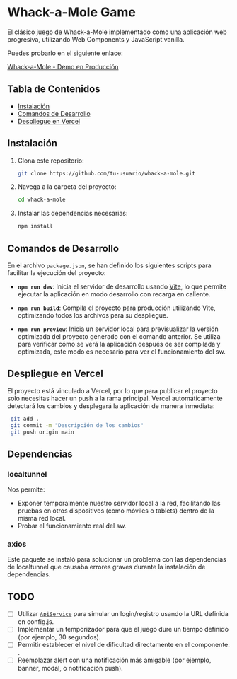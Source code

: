 # Whack-a-Mole Game

El clásico juego de Whack-a-Mole implementado como una aplicación web
progresiva, utilizando Web Components y JavaScript vanilla.

Puedes probarlo en el siguiente enlace:

[Whack-a-Mole - Demo en Producción](https://whack-a-mole-azure-beta.vercel.app)

## Tabla de Contenidos

- [Instalación](#instalación)
- [Comandos de Desarrollo](#comandos-de-desarrollo)
- [Despliegue en Vercel](#despliegue-en-vercel)

## Instalación

1. Clona este repositorio:

   ```bash
   git clone https://github.com/tu-usuario/whack-a-mole.git

   ```

2. Navega a la carpeta del proyecto:

   ```bash
   cd whack-a-mole
   ```

3. Instalar las dependencias necesarias:

   ```bash
   npm install
   ```

## Comandos de Desarrollo

En el archivo `package.json`, se han definido los siguientes scripts para
facilitar la ejecución del proyecto:

- **`npm run dev`**: Inicia el servidor de desarrollo usando
  [Vite](https://vitejs.dev/), lo que permite ejecutar la aplicación en modo
  desarrollo con recarga en caliente.

- **`npm run build`**: Compila el proyecto para producción utilizando Vite,
  optimizando todos los archivos para su despliegue.

- **`npm run preview`**: Inicia un servidor local para previsualizar la versión
  optimizada del proyecto generado con el comando anterior. Se utiliza para
  verificar cómo se verá la aplicación después de ser compilada y optimizada,
  este modo es necesario para ver el funcionamiento del sw.

## Despliegue en Vercel

El proyecto está vinculado a Vercel, por lo que para publicar el proyecto solo
necesitas hacer un push a la rama principal. Vercel automáticamente detectará
los cambios y desplegará la aplicación de manera inmediata:

```bash
 git add .
 git commit -m "Descripción de los cambios"
 git push origin main
```

## Dependencias

### localtunnel

Nos permite:

- Exponer temporalmente nuestro servidor local a la red, facilitando las pruebas
  en otros dispositivos (como móviles o tablets) dentro de la misma red local.
- Probar el funcionamiento real del sw.

### axios

Este paquete se instaló para solucionar un problema con las dependencias de
localtunnel que causaba errores graves durante la instalación de dependencias.

## TODO

- [ ] Utilizar [`ApiService`](./src/api/apiService.js) para simular un
      login/registro usando la URL definida en config.js.
- [ ] Implementar un temporizador para que el juego dure un tiempo definido (por
      ejemplo, 30 segundos).
- [ ] Permitir establecer el nivel de dificultad directamente en el componente:
      <game-board level="low"></game-board>.
- [ ] Reemplazar alert con una notificación más amigable (por ejemplo, banner,
      modal, o notificación push).
